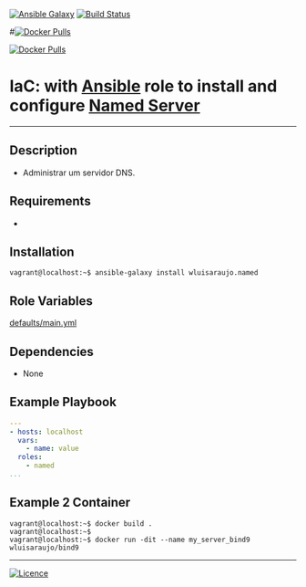 [![Ansible Galaxy](https://img.shields.io/badge/Ansible%20Galaxy-DNS%20Server-blue.svg)](https://galaxy.ansible.com/wluisaraujo/named) [![Build Status](https://travis-ci.org/wluisaraujo/ansible-role-named.svg?branch=master)](https://travis-ci.org/wluisaraujo/ansible-role-named) 

#[![Docker Pulls](https://img.shields.io/badge/docker%20pulls-docker%20pulls-lightgrey)](https://hub.docker.com/r/wluisaraujo/bind9/)

[![Docker Pulls](https://img.shields.io/docker/pulls/jenkins/jenkins.svg)](https://hub.docker.com/r/wluisaraujo/bind9/)

# IaC: with [Ansible](https://www.ansible.com) role to install and configure [Named Server](https://www.isc.org/downloads/bind/)

------------

Description
------------

 * Administrar um servidor DNS.
 
Requirements
------------

 * 

Installation
------------

```console
vagrant@localhost:~$ ansible-galaxy install wluisaraujo.named
```


Role Variables
--------------

[defaults/main.yml](defaults/main.yml)

Dependencies
------------

* None

Example Playbook
----------------
```yaml
---
- hosts: localhost
  vars:
    - name: value
  roles:
    - named
...
```
Example 2 Container
----------------

```console
vagrant@localhost:~$ docker build .
vagrant@localhost:~$
vagrant@localhost:~$ docker run -dit --name my_server_bind9 wluisaraujo/bind9
```

----------------
[![Licence](https://img.shields.io/badge/License-GPL%20v3-red.svg)](https://www.gnu.org/licenses/gpl-3.0.pt-br.html)